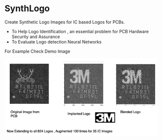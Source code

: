 # SynthLogo

Create Synthetic Logo Images for IC based Logos for PCBs.
- To Help Logo Identification , an essential problem for PCB Hardware Security and Assurance
- To Evaluate Logo detection Neural Networks 

For Example Check Demo Image

![SynthLogo An Example](https://github.com/mukhilazhagan/logo/blob/master/synthlogo_demo.png)
